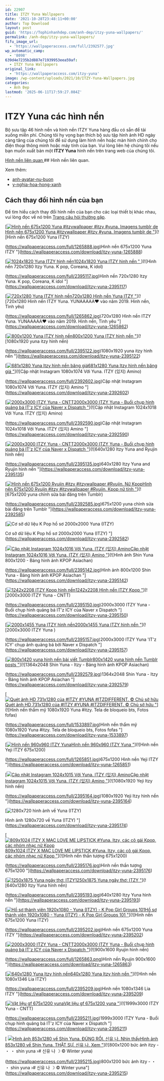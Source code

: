 ```yaml
---
id: 22907
title: ITZY Yuna Wallpapers
date: '2021-10-28T23:48:11+00:00'
author: Top Download
layout: post
guid: 'https://Tophinhanhdep.com/anh-dep/itzy-yuna-wallpapers/'
permalink: /anh-dep/itzy-yuna-wallpapers/
fifu_image_url:
  - 'https://wallpaperaccess.com/full/2392577.jpg'
wp_automatic_camp:
  - '8098'
639d4e7235b2d887e71939953eea59af:
  - ITZY Yuna Wallpapers
original_link:
  - 'https://wallpaperaccess.com/itzy-yuna'
image: /wp-content/uploads/2021/10/ITZY-Yuna-Wallpapers.jpg
categories:
  - Ảnh Đẹp
lastmod: '2025-06-11T17:59:27.084Z'
---
```

# ITZY Yuna các hình nền

Bộ sưu tập 46 hình nền và hình nền ITZY Yuna hàng đầu có sẵn để tải xuống miễn phí. Chúng tôi hy vọng bạn thích bộ sưu tập hình ảnh HD ngày càng tăng của chúng tôi để sử dụng làm hình nền hoặc màn hình chính cho điện thoại thông minh hoặc máy tính của bạn. Vui lòng liên hệ chúng tôi nếu bạn muốn xuất bản một **ITZY Yuna** hình nền trên trang web của chúng tôi.

[Hình nền liên quan ](#related) ## Hình nền liên quan.

   
 Xem thêm:

   
- [anh-avatar-nu-buon](https://tophinhanhdep.com/anh-avatar/anh-avatar-nu-buon/)
- [y-nghia-hoa-hong-xanh](https://tophinhanhdep.com/hoa-hong/y-nghia-hoa-hong-xanh/)

## Cách thay đổi hình nền của bạn

Để tìm hiểu cách thay đổi hình nền của bạn cho các loại thiết bị khác nhau, vui lòng đọc về nó trên [Trang câu hỏi thường gặp](https://tophinhanhdep.com/faq/).

  
[[![Hình nền 675x1200 Yuna #itzywallpaper #itzy #yuna.  Imagens tumblr de](https://wallpaperaccess.com/full/2392577.jpg)Hình nền 675x1200 Yuna #itzywallpaper #itzy #yuna. Imagens tumblr de "](https://wallpaperaccess.com/download/itzy-yuna-2392577)](![Hình nền 675x1200 Yuna ITZY)

(https://wallpaperaccess.com/full/1265888.jpg)Hình nền 675x1200 Yuna ITZY "](https://wallpaperaccess.com/download/itzy-yuna-1265888)

[[![1024x1820 Yuna ITZY hình nền](https://wallpaperaccess.com/full/1265864.jpg)1024x1820 Yuna ITZY hình nền " ](https://wallpaperaccess.com/download/itzy-yuna-1265864)](![Hình nền 720x1280 Itzy Yuna.  K pop, Coreana, K idol)

(https://wallpaperaccess.com/full/2395117.jpg)Hình nền 720x1280 Itzy Yuna. K pop, Coreana, K idol "](https://wallpaperaccess.com/download/itzy-yuna-2395117)

[[![720x1280 Yuna ITZY hình nền](https://wallpaperaccess.com/full/2395120.jpg)720x1280 Hình nền Yuna ITZY "](https://wallpaperaccess.com/download/itzy-yuna-2395120)](![720x1280 Hình nền ITZY Yuna.  YUNAAAAA❤ vào năm 2019. Hình nền, Tình yêu)

(https://wallpaperaccess.com/full/1265862.jpg)720x1280 Hình nền ITZY Yuna. YUNAAAAA❤ vào năm 2019. Hình nền, Tình yêu "](https://wallpaperaccess.com/download/itzy-yuna-1265862)

[[![800x1200 Yuna ITZY hình nền](https://wallpaperaccess.com/full/2395121.jpg)800x1200 Yuna ITZY hình nền "](https://wallpaperaccess.com/download/itzy-yuna-2395121)](![1080x1920 yuna itzy hình nền)

(https://wallpaperaccess.com/full/2395122.jpg)1080x1920 yuna itzy hình nền "](https://wallpaperaccess.com/download/itzy-yuna-2395122)

[[![681x1280 Yuna Itzy hình nền băng giá](https://wallpaperaccess.com/full/2395123.jpg)681x1280 Yuna Itzy hình nền băng giá "](https://wallpaperaccess.com/download/itzy-yuna-2395123)](![Cập nhật Instagram 1080x1074 Với Yuna.  ITZY (있지) Amino)

(https://wallpaperaccess.com/full/2392602.jpg)Cập nhật Instagram 1080x1074 Với Yuna. ITZY (있지) Amino "](https://wallpaperaccess.com/download/itzy-yuna-2392602)

[[![2000x3000 ITZY Yuna - CNTT](https://wallpaperaccess.com/full/2395125.jpg)2000x3000 ITZY Yuna - Buổi chụp hình quảng bá IT'z ICY của Naver x Dispatch "](https://wallpaperaccess.com/download/itzy-yuna-2395125)](![Cập nhật Instagram 1024x1018 Với Yuna.  ITZY (있지) Amino)

(https://wallpaperaccess.com/full/2392590.jpg)Cập nhật Instagram 1024x1018 Với Yuna. ITZY (있지) Amino "](https://wallpaperaccess.com/download/itzy-yuna-2392590)

[[![2000x3000 ITZY Yuna - CNTT](https://wallpaperaccess.com/full/2395133.jpg)2000x3000 ITZY Yuna - Buổi chụp hình quảng bá IT'z ICY của Naver x Dispatch "](https://wallpaperaccess.com/download/itzy-yuna-2395133)](![640x1280 Itzy Yuna and Ryujin hình nền)

(https://wallpaperaccess.com/full/2395135.jpg)640x1280 Itzy Yuna and Ryujin hình nền "](https://wallpaperaccess.com/download/itzy-yuna-2395135)

[[![Hình nền 675x1200 Ryujin #itzy #itzywallpaper #Ryujin.  Nữ Kpop](https://wallpaperaccess.com/full/2392601.jpg)Hình nền 675x1200 Ryujin #itzy #itzywallpaper #Ryujin. Kpop nữ tính "](https://wallpaperaccess.com/download/itzy-yuna-2392601)](![675x1200 yuna chỉnh sửa bài đăng trên Tumblr)

(https://wallpaperaccess.com/full/2392585.jpg)675x1200 yuna chỉnh sửa bài đăng trên Tumblr "](https://wallpaperaccess.com/download/itzy-yuna-2392585)

[![Cơ sở dữ liệu K Pop hồ sơ 2000x2000 Yuna (ITZY)](https://wallpaperaccess.com/full/2392582.jpg)

Cơ sở dữ liệu K Pop hồ sơ 2000x2000 Yuna (ITZY) "](https://wallpaperaccess.com/download/itzy-yuna-2392582)

[[![Cập nhật Instagram 1024x1016 Với Yuna.  ITZY (있지) Amino](https://wallpaperaccess.com/full/2392600.jpg)Cập nhật Instagram 1024x1016 Với Yuna. ITZY (있지) Amino "](https://wallpaperaccess.com/download/itzy-yuna-2392600)](![Hình ảnh Shin Yuna 800x1200 - Bảng hình ảnh KPOP Asiachan)

(https://wallpaperaccess.com/full/2395142.jpg)Hình ảnh 800x1200 Shin Yuna - Bảng hình ảnh KPOP Asiachan "](https://wallpaperaccess.com/download/itzy-yuna-2395142)

[[![1242x2208 ITZY Kpop hình nền](https://wallpaperaccess.com/full/1265854.jpg)1242x2208 Hình nền ITZY Kpop "](https://wallpaperaccess.com/download/itzy-yuna-1265854)](![2000x3000 ITZY Yuna - CNTT)

(https://wallpaperaccess.com/full/2395150.jpg)2000x3000 ITZY Yuna - Buổi chụp hình quảng bá IT'z ICY của Naver x Dispatch "](https://wallpaperaccess.com/download/itzy-yuna-2395150)

[[![2000x1455 Yuna ITZY hình nền](https://wallpaperaccess.com/full/2395155.jpg)2000x1455 Yuna ITZY hình nền "](https://wallpaperaccess.com/download/itzy-yuna-2395155)](![2000x3000 ITZY Yuna )

(https://wallpaperaccess.com/full/2395157.jpg)2000x3000 ITZY Yuna 'IT'z ICY' chụp ảnh quảng bá bởi Naver x Dispatch "](https://wallpaperaccess.com/download/itzy-yuna-2395157)

[[![800x1420 yuna hình nền bài viết Tumblr](https://wallpaperaccess.com/full/2392595.png)800x1420 yuna hình nền Tumblr posts "](https://wallpaperaccess.com/download/itzy-yuna-2392595)](![1364x2048 Shin Yuna - Itzy - Bảng hình ảnh KPOP Asiachan)

(https://wallpaperaccess.com/full/2392579.jpg)1364x2048 Shin Yuna - Itzy - Bảng hình ảnh KPOP Asiachan "](https://wallpaperaccess.com/download/itzy-yuna-2392579)

[[![Quét ảnh HD 731x1280 của #ITZY #YUNA #ITZDIFFERENT.  © Chủ sở hữu](https://wallpaperaccess.com/full/2395160.jpg)Quét ảnh HD 731x1280 của #ITZY #YUNA #ITZDIFFERENT. © Chủ sở hữu "](https://wallpaperaccess.com/download/itzy-yuna-2395160)](![Hình nền thẩm mỹ 1080x1920 Yuna #itzy.  Tela de bloqueio bts, Fotos fofas)

(https://wallpaperaccess.com/full/1533897.jpg)Hình nền thẩm mỹ 1080x1920 Yuna #itzy. Tela de bloqueio bts, Fotos fofas "](https://wallpaperaccess.com/download/itzy-yuna-1533897)

[[![Hình nền 960x960 ITZY Yuna](https://wallpaperaccess.com/full/2395162.jpg)Hình nền 960x960 ITZY Yuna "](https://wallpaperaccess.com/download/itzy-yuna-2395162)](![Hình nền Yeji ITZY 675x1200)

(https://wallpaperaccess.com/full/1265851.jpg)675x1200 Hình nền Yeji ITZY "](https://wallpaperaccess.com/download/itzy-yuna-1265851)

[[![Cập nhật Instagram 1024x1015 Với Yuna.  ITZY (있지) Amino](https://wallpaperaccess.com/full/2392652.jpg)Cập nhật Instagram 1024x1015 Với Yuna. ITZY (있지) Amino "](https://wallpaperaccess.com/download/itzy-yuna-2392652)](![1080x1920 Yeji Itzy hình nền)

(https://wallpaperaccess.com/full/2395164.jpg)1080x1920 Yeji Itzy hình nền "](https://wallpaperaccess.com/download/itzy-yuna-2395164)

[![1280x720 hình ảnh về Yuna (ITZY)](https://wallpaperaccess.com/full/2395174.png)

Hình ảnh 1280x720 về Yuna (ITZY) "](https://wallpaperaccess.com/download/itzy-yuna-2395174)

[[![809x1024 ITZY X MAC LOVE ME LIPSTICK #Yuna.  Itzy, các cô gái Kpop, các nhóm nhạc nữ Kpop](https://wallpaperaccess.com/full/2395175.jpg)809x1024 ITZY X MAC LOVE ME LIPSTICK #Yuna. Itzy, các cô gái Kpop, các nhóm nhạc nữ Kpop "](https://wallpaperaccess.com/download/itzy-yuna-2395175)](![Hình nền thần tượng 675x1200)

(https://wallpaperaccess.com/full/2395176.jpg)Hình nền thần tượng 675x1200 "](https://wallpaperaccess.com/download/itzy-yuna-2395176)

[[![1250x1875 Yuna ngây thơ: ITZY](https://wallpaperaccess.com/full/2395177.jpg)1250x1875 Yuna ngây thơ: ITZY "](https://wallpaperaccess.com/download/itzy-yuna-2395177)](![640x1280 Itzy Yuna hình nền)

(https://wallpaperaccess.com/full/2395193.jpg)640x1280 Itzy Yuna hình nền "](https://wallpaperaccess.com/download/itzy-yuna-2395193)

[[![Hồ sơ thành viên 1920x1080 - Yuna (ITZY) - K Pop Girl Groups 101](https://wallpaperaccess.com/full/2392623.jpg)Hồ sơ thành viên 1920x1080 - Yuna (ITZY) - K Pop Girl Groups 101 "](https://wallpaperaccess.com/download/itzy-yuna-2392623)](![Hình nền 675x1200 Yuna ITZY)

(https://wallpaperaccess.com/full/2395202.jpg)Hình nền 675x1200 Yuna ITZY "](https://wallpaperaccess.com/download/itzy-yuna-2395202)

[[![2000x3000 ITZY Yuna - CNTT](https://wallpaperaccess.com/full/2395204.jpg)2000x3000 ITZY Yuna - Buổi chụp hình quảng bá IT'z ICY của Naver x Dispatch "](https://wallpaperaccess.com/download/itzy-yuna-2395204)](![900x1600 Ryujin hình nền)

(https://wallpaperaccess.com/full/1265863.png)Hình nền Ryujin 900x1600 "](https://wallpaperaccess.com/download/itzy-yuna-1265863)

[[![640x1280 Yuna Itzy hình nền](https://wallpaperaccess.com/full/2395207.jpg)640x1280 Yuna Itzy hình nền "](https://wallpaperaccess.com/download/itzy-yuna-2395207)](![Hình nền 1080x1346 Lia ITZY)

(https://wallpaperaccess.com/full/2395209.jpg)Hình nền 1080x1346 Lia ITZY "](https://wallpaperaccess.com/download/itzy-yuna-2395209)

[[![Vật liệu gf 675x1200 yuna](https://wallpaperaccess.com/full/2392629.png)Vật liệu gf 675x1200 yuna "](https://wallpaperaccess.com/download/itzy-yuna-2392629)](![1999x3000 ITZY Yuna - CNTT)

(https://wallpaperaccess.com/full/2395211.jpg)1999x3000 ITZY Yuna - Buổi chụp hình quảng bá IT'z ICY của Naver x Dispatch "](https://wallpaperaccess.com/download/itzy-yuna-2395211)

[ [![Hình ảnh 853x1280 về Shin Yuna.  ĐÚNG RỒI.  신유 나.  Nhìn thấy](https://wallpaperaccess.com/full/2392596.jpg)Hình ảnh 853x1280 về Shin Yuna. THẬT SỰ. 신유 나. Xem "](https://wallpaperaccess.com/download/itzy-yuna-2392596)](![800x1200 bức ảnh itzy - ・ ・ shin yuna ›# 신유 나 ☽ © Winter yuna)

(https://wallpaperaccess.com/full/2395215.jpg)800x1200 bức ảnh itzy - ・ ・ shin yuna ›# 신유 나 ☽ © Winter yuna"](https://wallpaperaccess.com/download/itzy-yuna-2395215)
